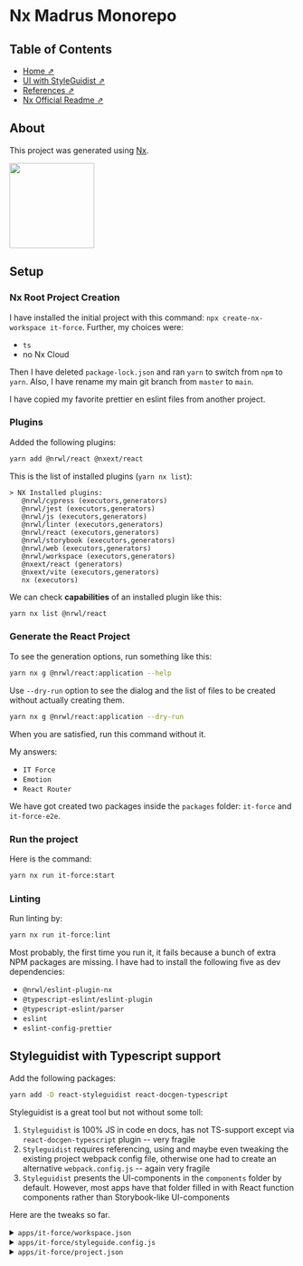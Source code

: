 # Nx Madrus Monorepo

## Table of Contents

- [Home ⇗](/)
- [UI with StyleGuidist ⇗](/ui.md)
- [References ⇗](/references.md)
- [Nx Official Readme ⇗](/nx-readme.md)

## About

This project was generated using [Nx](https://nx.dev).

<p style="text-align: left;">
  <img src="https://raw.githubusercontent.com/nrwl/nx/master/images/nx-logo.png" width="150">
</p>

## Setup

### Nx Root Project Creation

I have installed the initial project with this command: `npx create-nx-workspace it-force`. Further, my choices were:
- `ts`
- no Nx Cloud

Then I have deleted `package-lock.json` and ran `yarn` to switch from `npm` to `yarn`. Also, I have rename my main git branch from `master` to `main`.

I have copied my favorite prettier en eslint files from another project.

### Plugins

Added the following plugins:

```bash
yarn add @nrwl/react @nxext/react
```

This is the list of installed plugins (`yarn nx list`):

```text
> NX Installed plugins:
   @nrwl/cypress (executors,generators)
   @nrwl/jest (executors,generators)
   @nrwl/js (executors,generators)
   @nrwl/linter (executors,generators)
   @nrwl/react (executors,generators)
   @nrwl/storybook (executors,generators)
   @nrwl/web (executors,generators)
   @nrwl/workspace (executors,generators)
   @nxext/react (generators)
   @nxext/vite (executors,generators)
   nx (executors)
```

We can check __capabilities__ of an installed plugin like this:

```bash
yarn nx list @nrwl/react
```

### Generate the React Project

To see the generation options, run something like this:

```bash
yarn nx g @nrwl/react:application --help
```

Use `--dry-run` option to see the dialog and the list of files to be created without actually creating them.

```bash
yarn nx g @nrwl/react:application --dry-run
```

When you are satisfied, run this command without it.

My answers:

- `IT Force`
- `Emotion`
- `React Router`

We have got created two packages inside the `packages` folder: `it-force` and `it-force-e2e`.

### Run the project

Here is the command:

```bash
yarn nx run it-force:start
```

### Linting

Run linting by:

```bash
yarn nx run it-force:lint
```

Most probably, the first time you run it, it fails because a bunch of extra NPM packages are missing. I have had to install the following five as dev dependencies:

- `@nrwl/eslint-plugin-nx`
- `@typescript-eslint/eslint-plugin`
- `@typescript-eslint/parser`
- `eslint`
- `eslint-config-prettier`

## Styleguidist with Typescript support

Add the following packages:

```bash
yarn add -D react-styleguidist react-docgen-typescript
```

Styleguidist is a great tool but not without some toll:

1. `Styleguidist` is 100% JS in code en docs, has not TS-support except via `react-docgen-typescript` plugin -- very fragile
2. `Styleguidist` requires referencing, using and maybe even tweaking the existing project webpack config file, otherwise one had to create an alternative `webpack.config.js` -- again very fragile
3. `Styleguidist` presents the UI-components in the `components` folder by default. However, most apps have that folder filled in with React function components rather than Storybook-like UI-components

Here are the tweaks so far.

<details>
<summary><code>apps/it-force/workspace.json</code></summary>

```json
{
  "it-force": {
    "root": "apps/it-force",
    "targets": {
      "start": {
        "executor": "nx:run-script",
        "options": {
          "script": "npx styleguidist server"
        }
      },
      "build": {
        "executor": "nx:run-script",
        "options": {
          "script": "npx styleguidist build"
        }
      }
    }
  }
}
```

</details>

<details>
<summary><code>apps/it-force/styleguide.config.js</code></summary>

```js
const path = require('path')

module.exports = {
  components: 'src/ui/**/*.{js,jsx,ts,tsx}',
  propsParser: (filePath, source, resolver, handlers) => {
    const { ext } = path.parse(filePath)
    return ext === '.tsx'
      ? require('react-docgen-typescript').parse(
          filePath,
          source,
          resolver,
          handlers
        )
      : require('react-docgen').parse(source, resolver, handlers)
  },
  webpackConfig: {
    module: {
      rules: [
        // Babel loader will use your project’s babel.config.js
        {
          test: /\.(js|jsx|ts|tsx)$/,
          exclude: /node_modules/,
          loader: 'babel-loader',
        },
        // Other loaders that are needed for your components
        {
          test: /\.css$/,
          use: ['style-loader', 'css-loader'],
        },
      ],
    },
  },
}
```

</details>

<details>
<summary><code>apps/it-force/project.json</code></summary>

```json
"configurations": {
  "ui": {
    "executor": "nx:run-script",
    "outputs": [
      "apps/it-force/docs"
    ],
    "options": {
      "script": "styleguidist server --config apps/it-force/styleguide.config.js"
    }
  }
},
```

</details>

